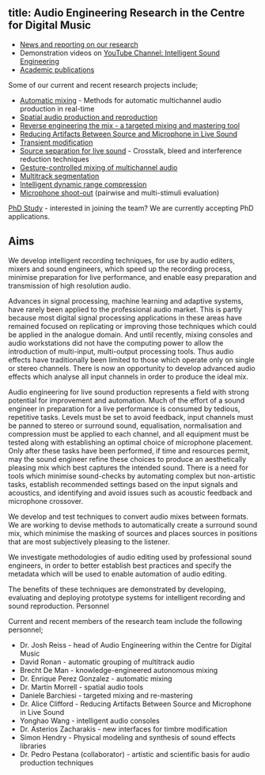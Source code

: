 title: Audio Engineering Research in the Centre for Digital Music
-------------------

* [News and reporting on our research](http://c4dm.eecs.qmul.ac.uk/audioengineering/news/index.html)
* Demonstration videos on [YouTube Channel: Intelligent Sound Engineering](http://www.youtube.com/user/IntelligentSoundEng)
* [Academic publications](http://www.eecs.qmul.ac.uk/~josh/publications.htm)

Some of our current and recent research projects include;

* [Automatic mixing](http://c4dm.eecs.qmul.ac.uk/audioengineering/automaticmixing/index.html) - Methods for automatic multichannel audio production in real-time
* [Spatial audio production and reproduction](http://c4dm.eecs.qmul.ac.uk/audioengineering/spatialaudio/index.html)
* [Reverse engineering the mix - a targeted mixing and mastering tool](http://c4dm.eecs.qmul.ac.uk/audioengineering/reverseengineering/index.html)
* [Reducing Artifacts Between Source and Microphone in Live Sound](http://c4dm.eecs.qmul.ac.uk/audioengineering/microphoneartifacts/index.html)
* [Transient modification](http://c4dm.eecs.qmul.ac.uk/audioengineering/transientmodification/index.html)
* [Source separation for live sound](http://c4dm.eecs.qmul.ac.uk/audioengineering/sourceseparation/index.html) - Crosstalk, bleed and interference reduction techniques
* [Gesture-controlled mixing of multichannel audio](http://c4dm.eecs.qmul.ac.uk/audioengineering/gesturecontrol/index.html)
* [Multitrack segmentation](http://www.eecs.qmul.ac.uk/~stevenh/multi_seg.html)
* [Intelligent dynamic range compression](http://c4dm.eecs.qmul.ac.uk/audioengineering/compressors/index.html)
* [Microphone shoot-out](http://brechtdeman.com/research.html) (pairwise and multi-stimuli evaluation)

[PhD Study](study.html) - interested in joining the team? We are currently accepting PhD applications.

Aims
----

We develop intelligent recording techniques, for use by audio editers, mixers and sound engineers, which speed up the recording process, minimise preparation for live performance, and enable easy preparation and transmission of high resolution audio.

Advances in signal processing, machine learning and adaptive systems, have rarely been applied to the professional audio market. This is partly because most digital signal processing applications in these areas have remained focused on replicating or improving those techniques which could be applied in the analogue domain. And until recently, mixing consoles and audio workstations did not have the computing power to allow the introduction of multi-input, multi-output processing tools. Thus audio effects have traditionally been limited to those which operate only on single or stereo channels. There is now an opportunity to develop advanced audio effects which analyse all input channels in order to produce the ideal mix.

Audio engineering for live sound production represents a field with strong potential for improvement and automation. Much of the effort of a sound engineer in preparation for a live performance is consumed by tedious, repetitive tasks. Levels must be set to avoid feedback, input channels must be panned to stereo or surround sound, equalisation, normalisation and compression must be applied to each channel, and all equipment must be tested along with establishing an optimal choice of microphone placement. Only after these tasks have been performed, if time and resources permit, may the sound engineer refine these choices to produce an aesthetically pleasing mix which best captures the intended sound. There is a need for tools which minimise sound-checks by automating complex but non-artistic tasks, establish recommended settings based on the input signals and acoustics, and identifying and avoid issues such as acoustic feedback and microphone crossover.

We develop and test techniques to convert audio mixes between formats. We are working to devise methods to automatically create a surround sound mix, which minimise the masking of sources and places sources in positions that are most subjectively pleasing to the listener.

We investigate methodologies of audio editing used by professional sound engineers, in order to better establish best practices and specify the metadata which will be used to enable automation of audio editing.

The benefits of these techniques are demonstrated by developing, evaluating and deploying prototype systems for intelligent recording and sound reproduction.
Personnel

Current and recent members of the research team include the following personnel;

* Dr. Josh Reiss - head of Audio Engineering within the Centre for Digital Music
* David Ronan - automatic grouping of multitrack audio
* Brecht De Man - knowledge-engineered autonomous mixing
* Dr. Enrique Perez Gonzalez - automatic mixing
* Dr. Martin Morrell - spatial audio tools
* Daniele Barchiesi - targeted mixing and re-mastering
* Dr. Alice Clifford - Reducing Artifacts Between Source and Microphone in Live Sound
* Yonghao Wang - intelligent audio consoles
* Dr. Asterios Zacharakis - new interfaces for timbre modification
* Simon Hendry - Physical modeling and synthesis of sound effects libraries
* Dr. Pedro Pestana (collaborator) - artistic and scientific basis for audio production techniques


